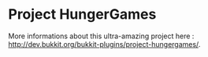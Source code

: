 Project HungerGames
====================

More informations about this ultra-amazing project here : http://dev.bukkit.org/bukkit-plugins/project-hungergames/.